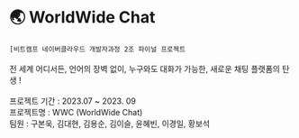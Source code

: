 # 🌏 WorldWide Chat<br/>
`[비트캠프 네이버클라우드 개발자과정 2조 파이널 프로젝트`<br/>
<br/>
전 세계 어디서든, 언어의 장벽 없이, 누구와도 대화가 가능한, 새로운 채팅 플랫폼의 탄생 !<br/>
<br/>
프로젝트 기간 : 2023.07 ~ 2023. 09 <br/>
프로젝트명 : WWC (WorldWide Chat) <br/>
팀원 : 구본욱, 김대현, 김용순, 김이슬, 윤혜빈, 이경일, 황보석 <br/>
 <br/>
 

